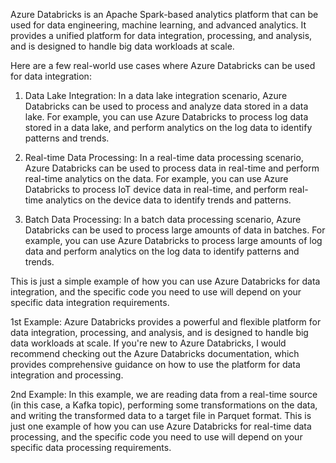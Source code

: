 Azure Databricks is an Apache Spark-based analytics platform that can be used for data engineering, machine learning, and advanced analytics. It provides a unified platform for data integration, processing, and analysis, and is designed to handle big data workloads at scale.

Here are a few real-world use cases where Azure Databricks can be used for data integration:

1. Data Lake Integration: In a data lake integration scenario, Azure Databricks can be used to process and analyze data stored in a data lake. For example, you can use Azure Databricks to process log data stored in a data lake, and perform analytics on the log data to identify patterns and trends.

2. Real-time Data Processing: In a real-time data processing scenario, Azure Databricks can be used to process data in real-time and perform real-time analytics on the data. For example, you can use Azure Databricks to process IoT device data in real-time, and perform real-time analytics on the device data to identify trends and patterns.

3. Batch Data Processing: In a batch data processing scenario, Azure Databricks can be used to process large amounts of data in batches. For example, you can use Azure Databricks to process large amounts of log data and perform analytics on the log data to identify patterns and trends.

This is just a simple example of how you can use Azure Databricks for data integration, and the specific code you need to use will depend on your specific data integration requirements.

1st Example:
Azure Databricks provides a powerful and flexible platform for data integration, processing, and analysis, and is designed to handle big data workloads at scale. If you're new to Azure Databricks, I would recommend checking out the Azure Databricks documentation, which provides comprehensive guidance on how to use the platform for data integration and processing.

2nd Example:
In this example, we are reading data from a real-time source (in this case, a Kafka topic), performing some transformations on the data, and writing the transformed data to a target file in Parquet format. This is just one example of how you can use Azure Databricks for real-time data processing, and the specific code you need to use will depend on your specific data processing requirements.
